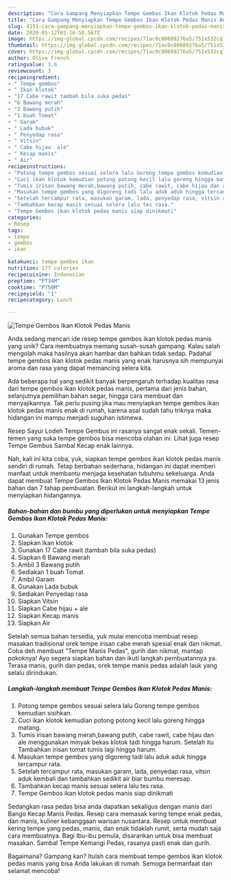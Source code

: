 ```yaml
---
description: "Cara Gampang Menyiapkan Tempe Gembos Ikan Klotok Pedas Manis Anti Gagal"
title: "Cara Gampang Menyiapkan Tempe Gembos Ikan Klotok Pedas Manis Anti Gagal"
slug: 4151-cara-gampang-menyiapkan-tempe-gembos-ikan-klotok-pedas-manis-anti-gagal
date: 2020-05-12T03:16:58.567Z
image: https://img-global.cpcdn.com/recipes/71ac0c80689276a5/751x532cq70/tempe-gembos-ikan-klotok-pedas-manis-foto-resep-utama.jpg
thumbnail: https://img-global.cpcdn.com/recipes/71ac0c80689276a5/751x532cq70/tempe-gembos-ikan-klotok-pedas-manis-foto-resep-utama.jpg
cover: https://img-global.cpcdn.com/recipes/71ac0c80689276a5/751x532cq70/tempe-gembos-ikan-klotok-pedas-manis-foto-resep-utama.jpg
author: Olive French
ratingvalue: 3.6
reviewcount: 3
recipeingredient:
- " Tempe gembos"
- " Ikan klotok"
- "17 Cabe rawit tambah bila suka pedas"
- "6 Bawang merah"
- "3 Bawang putih"
- "1 buah Tomat"
- " Garam"
- " Lada bubuk"
- " Penyedap rasa"
- " Vitsin"
- " Cabe hijau  ale"
- " Kecap manis"
- " Air"
recipeinstructions:
- "Potong tempe gembos sesuai selera lalu Goreng tempe gembos kemudian sisihkan."
- "Cuci ikan klotok kemudian potong potong kecil lalu goreng hingga matang."
- "Tumis irisan bawang merah,bawang putih, cabe rawit, cabe hijau dan ale menggunakan minyak bekas klotok tadi hingga harum. Setelah itu Tambahkan irisan tomat tumis lagi hingga harum."
- "Masukan tempe gembos yang digoreng tadi lalu aduk aduk hingga tercampur rata."
- "Setelah tercampur rata, masukan garam, lada, penyedap rasa, vitsin aduk kembali dan tambahkan sedikit air biar bumbu meresap."
- "Tambahkan kecap manis sesuai selera lalu tes rasa."
- "Tempe Gembos ikan klotok pedas manis siap dinikmati"
categories:
- Resep
tags:
- tempe
- gembos
- ikan

katakunci: tempe gembos ikan 
nutrition: 177 calories
recipecuisine: Indonesian
preptime: "PT34M"
cooktime: "PT50M"
recipeyield: "1"
recipecategory: Lunch

---
```



![Tempe Gembos Ikan Klotok Pedas Manis](https://img-global.cpcdn.com/recipes/71ac0c80689276a5/751x532cq70/tempe-gembos-ikan-klotok-pedas-manis-foto-resep-utama.jpg)

Anda sedang mencari ide resep tempe gembos ikan klotok pedas manis yang unik? Cara membuatnya memang susah-susah gampang. Kalau salah mengolah maka hasilnya akan hambar dan bahkan tidak sedap. Padahal tempe gembos ikan klotok pedas manis yang enak harusnya sih mempunyai aroma dan rasa yang dapat memancing selera kita.

Ada beberapa hal yang sedikit banyak berpengaruh terhadap kualitas rasa dari tempe gembos ikan klotok pedas manis, pertama dari jenis bahan, selanjutnya pemilihan bahan segar, hingga cara membuat dan menyajikannya. Tak perlu pusing jika mau menyiapkan tempe gembos ikan klotok pedas manis enak di rumah, karena asal sudah tahu triknya maka hidangan ini mampu menjadi suguhan istimewa.

Resep Sayur Lodeh Tempe Gembus ini rasanya sangat enak sekali. Temen-temen yang suka tempe gembos bisa mencoba olahan ini. Lihat juga resep Tempe Gembus Sambal Kecap enak lainnya.


Nah, kali ini kita coba, yuk, siapkan tempe gembos ikan klotok pedas manis sendiri di rumah. Tetap berbahan sederhana, hidangan ini dapat memberi manfaat untuk membantu menjaga kesehatan tubuhmu sekeluarga. Anda dapat membuat Tempe Gembos Ikan Klotok Pedas Manis memakai 13 jenis bahan dan 7 tahap pembuatan. Berikut ini langkah-langkah untuk menyiapkan hidangannya.

<!--inarticleads1-->

##### Bahan-bahan dan bumbu yang diperlukan untuk menyiapkan Tempe Gembos Ikan Klotok Pedas Manis:

1. Gunakan  Tempe gembos
1. Siapkan  Ikan klotok
1. Gunakan 17 Cabe rawit (tambah bila suka pedas)
1. Siapkan 6 Bawang merah
1. Ambil 3 Bawang putih
1. Sediakan 1 buah Tomat
1. Ambil  Garam
1. Gunakan  Lada bubuk
1. Sediakan  Penyedap rasa
1. Siapkan  Vitsin
1. Siapkan  Cabe hijau + ale
1. Siapkan  Kecap manis
1. Siapkan  Air


Setelah semua bahan tersedia, yuk mulai mencoba membuat resep masakan tradisional orek tempe irisan cabe merah spesial enak dan nikmat. Coba deh membuat &#34;Tempe Manis Pedas&#34;, gurih dan nikmat, mantap pokoknya! Ayo segera siapkan bahan dan ikuti langkah pembuatannya ya. Terasa manis, gurih dan pedas, orek tempe manis pedas adalah lauk yang selalu dirindukan. 

<!--inarticleads2-->

##### Langkah-langkah membuat Tempe Gembos Ikan Klotok Pedas Manis:

1. Potong tempe gembos sesuai selera lalu Goreng tempe gembos kemudian sisihkan.
1. Cuci ikan klotok kemudian potong potong kecil lalu goreng hingga matang.
1. Tumis irisan bawang merah,bawang putih, cabe rawit, cabe hijau dan ale menggunakan minyak bekas klotok tadi hingga harum. Setelah itu Tambahkan irisan tomat tumis lagi hingga harum.
1. Masukan tempe gembos yang digoreng tadi lalu aduk aduk hingga tercampur rata.
1. Setelah tercampur rata, masukan garam, lada, penyedap rasa, vitsin aduk kembali dan tambahkan sedikit air biar bumbu meresap.
1. Tambahkan kecap manis sesuai selera lalu tes rasa.
1. Tempe Gembos ikan klotok pedas manis siap dinikmati


Sedangkan rasa pedas bisa anda dapatkan sekaligus dengan manis dari Bango Kecap Manis Pedas. Resep cara memasak kering tempe enak pedas, dan manis, kuliner kebanggaan warisan nusantara. Resep untuk membuat kering tempe yang pedas, manis, dan enak tidaklah rumit, serta mudah saja cara membuatnya. Bagi Ibu-ibu pemula, disarankan untuk bisa membuat masakan. Sambal Tempe Kemangi Pedas, rasanya pasti enak dan gurih. 

Bagaimana? Gampang kan? Itulah cara membuat tempe gembos ikan klotok pedas manis yang bisa Anda lakukan di rumah. Semoga bermanfaat dan selamat mencoba!
